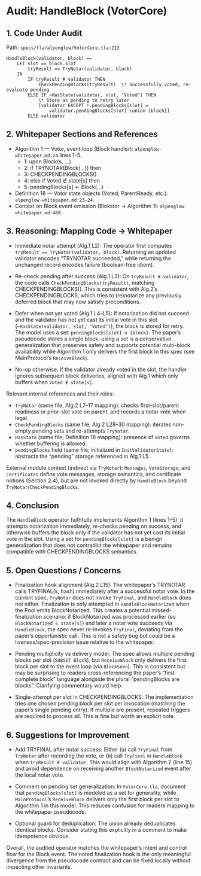 # Audit: HandleBlock (VotorCore)

## 1. Code Under Audit

Path: `specs/tla/alpenglow/VotorCore.tla:213`

```tla
HandleBlock(validator, block) ==
    LET slot == block.slot
        tryResult == TryNotar(validator, block)
    IN
        IF tryResult # validator THEN
            CheckPendingBlocks(tryResult)  \* Successfully voted; re-evaluate pending
        ELSE IF ~HasState(validator, slot, "Voted") THEN
            \* Store as pending to retry later
            [validator EXCEPT !.pendingBlocks[slot] = 
                validator.pendingBlocks[slot] \union {block}]
        ELSE validator
```

## 2. Whitepaper Sections and References

- Algorithm 1 — Votor, event loop (Block handler): `alpenglow-whitepaper.md:24` lines 1–5.
  - 1: upon Block(s, …)
  - 2: if TRYNOTAR(Block(...)) then
  - 3:   CHECKPENDINGBLOCKS()
  - 4: else if Voted ∉ state[s] then
  - 5:   pendingBlocks[s] ← Block(...)
- Definition 18 — Votor state objects (Voted, ParentReady, etc.): `alpenglow-whitepaper.md:23–24`.
- Context on Block event emission (Blokstor → Algorithm 1): `alpenglow-whitepaper.md:468`.

## 3. Reasoning: Mapping Code → Whitepaper

- Immediate notar attempt (Alg.1 L2): The operator first computes `tryResult == TryNotar(validator, block)`. Returning an updated validator encodes “TRYNOTAR succeeded,” while returning the unchanged record encodes failure (boolean-free idiom).

- Re-check pending after success (Alg.1 L3): On `tryResult # validator`, the code calls `CheckPendingBlocks(tryResult)`, matching CHECKPENDINGBLOCKS(). This is consistent with Alg.2’s CHECKPENDINGBLOCKS, which tries to (re)notarize any previously deferred block that may now satisfy preconditions.

- Defer when not yet voted (Alg.1 L4–L5): If notarization did not succeed and the validator has not yet cast its initial vote in this slot (`~HasState(validator, slot, "Voted")`), the block is stored for retry. The model uses a set: `pendingBlocks[slot] ∪ {block}`. The paper’s pseudocode stores a single block; using a set is a conservative generalization that preserves safety and supports potential multi-block availability while Algorithm 1 only delivers the first block in this spec (see MainProtocol’s `ReceiveBlock`).

- No-op otherwise: If the validator already voted in the slot, the handler ignores subsequent block deliveries, aligned with Alg.1 which only buffers when `Voted ∉ state[s]`.

Relevant internal references and their roles:
- `TryNotar` (same file, Alg.2 L7–17 mapping): checks first-slot/parent readiness or prior-slot vote on parent, and records a notar vote when legal.
- `CheckPendingBlocks` (same file, Alg.2 L28–30 mapping): iterates non-empty pending sets and re-attempts `TryNotar`.
- `HasState` (same file; Definition 18 mapping): presence of `Voted` governs whether buffering is allowed.
- `pendingBlocks` field (same file; initialized in `InitValidatorState`): abstracts the “pending” storage referenced in Alg.1 L5.

External module context (indirect via `TryNotar`): `Messages`, `VoteStorage`, and `Certificates` define vote messages, storage semantics, and certificate notions (Section 2.4), but are not invoked directly by `HandleBlock` beyond `TryNotar`/`CheckPendingBlocks`.

## 4. Conclusion

The `HandleBlock` operator faithfully implements Algorithm 1 (lines 1–5): it attempts notarization immediately, re-checks pending on success, and otherwise buffers the block only if the validator has not yet cast its initial vote in the slot. Using a set for `pendingBlocks[slot]` is a benign generalization that does not contradict the whitepaper and remains compatible with CHECKPENDINGBLOCKS semantics.

## 5. Open Questions / Concerns

- Finalization hook alignment (Alg.2 L15): The whitepaper’s TRYNOTAR calls TRYFINAL(s, hash) immediately after a successful notar vote. In the current spec, `TryNotar` does not invoke `TryFinal`, and `HandleBlock` does not either. Finalization is only attempted in `HandleBlockNotarized` when the Pool emits BlockNotarized. This creates a potential missed-finalization scenario: if BlockNotarized was processed earlier (so `BlockNotarized ∈ state[s]`) and later a notar vote succeeds via `HandleBlock`, the spec never re-invokes `TryFinal`, deviating from the paper’s opportunistic call. This is not a safety bug but could be a liveness/spec-precision issue relative to the whitepaper.

- Pending multiplicity vs delivery model: The spec allows multiple pending blocks per slot (`SUBSET Block`), but `ReceiveBlock` only delivers the first block per slot to the event loop (via `BlockSeen`). This is consistent but may be surprising to readers cross-referencing the paper’s “first complete block” language alongside the plural “pendingBlocks are blocks”. Clarifying commentary would help.

- Single-attempt per slot in CHECKPENDINGBLOCKS: The implementation tries one chosen pending block per slot per invocation (matching the paper’s single pending entry). If multiple are present, repeated triggers are required to process all. This is fine but worth an explicit note.

## 6. Suggestions for Improvement

- Add TRYFINAL after notar success: Either (a) call `TryFinal` from `TryNotar` after recording the vote, or (b) call `TryFinal` in `HandleBlock` when `tryResult # validator`. This would align with Algorithm 2 (line 15) and avoid dependence on receiving another `BlockNotarized` event after the local notar vote.

- Comment on pending set generalization: In `VotorCore.tla`, document that `pendingBlocks[slot]` is modeled as a set for generality, while `MainProtocol`’s `ReceiveBlock` delivers only the first block per slot to Algorithm 1 in this model. This reduces confusion for readers mapping to the whitepaper pseudocode.

- Optional guard for deduplication: The union already deduplicates identical blocks. Consider stating this explicitly in a comment to make idempotence obvious.

Overall, the audited operator matches the whitepaper’s intent and control flow for the Block event. The noted finalization hook is the only meaningful divergence from the pseudocode contract and can be fixed locally without impacting other invariants.

